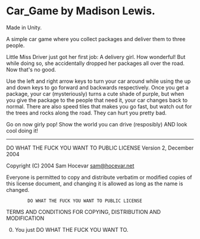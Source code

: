 # Car_Game by Madison Lewis. 
Made in Unity.

A simple car game where you collect packages and deliver them to three people.

Little Miss Driver just got her first job: A delivery girl. How wonderful! But while doing so, she accidentally dropped her packages all over the road. Now that's no good.

Use the left and right arrow keys to turn your car around while using the up and down keys to go forward and backwards respectively. Once you get a package, your car
(mysteriously) turns a cute shade of purple, but when you give the package to the people that need it, your car changes back to normal. There are also speed tiles that 
makes you go fast, but watch out for the trees and rocks along the road. They can hurt you pretty bad.

Go on now girly pop! Show the world you can drive (resposibly) AND look cool doing it!

______________________________________________________________________________________________

DO WHAT THE FUCK YOU WANT TO PUBLIC LICENSE
                    Version 2, December 2004

 Copyright (C) 2004 Sam Hocevar <sam@hocevar.net>

 Everyone is permitted to copy and distribute verbatim or modified
 copies of this license document, and changing it is allowed as long
 as the name is changed.

            DO WHAT THE FUCK YOU WANT TO PUBLIC LICENSE
   TERMS AND CONDITIONS FOR COPYING, DISTRIBUTION AND MODIFICATION

  0. You just DO WHAT THE FUCK YOU WANT TO.



